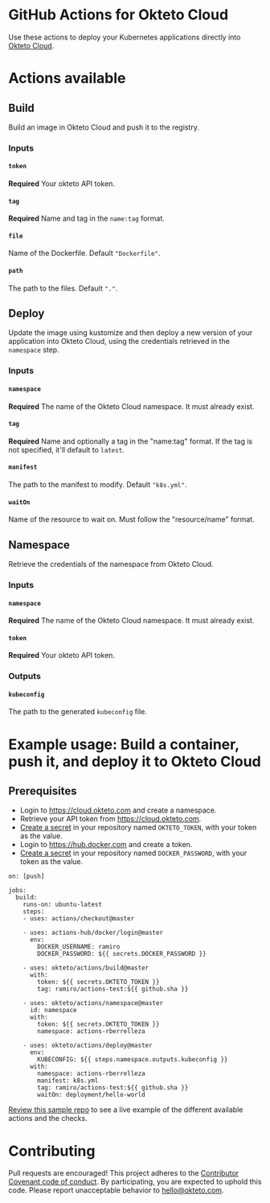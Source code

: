 # GitHub Actions for Okteto Cloud

Use these actions to deploy your Kubernetes applications directly into [Okteto Cloud](https://cloud.okteto.com).

# Actions available

## Build
Build an image in Okteto Cloud and push it to the registry.

### Inputs

#### `token`

**Required** Your okteto API token.

#### `tag`

**Required**  Name and tag in the `name:tag` format.

#### `file`
Name of the Dockerfile. Default `"Dockerfile"`.

#### `path`
The path to the files. Default `"."`.

## Deploy
Update the image using kustomize and then deploy a new version of your application into Okteto Cloud, using the credentials retrieved in the `namespace` step. 

### Inputs

#### `namespace`

**Required** The name of the Okteto Cloud namespace. It must already exist.

#### `tag`
**Required** Name and optionally a tag in the "name:tag" format. If the tag is not specified, it'll default to `latest`. 

#### `manifest`

The path to the manifest to modify. Default `"k8s.yml"`.

#### `waitOn`
Name of the resource to wait on. Must follow the "resource/name" format.

## Namespace
Retrieve the credentials of the namespace from Okteto Cloud.

### Inputs

#### `namespace`

**Required** The name of the Okteto Cloud namespace. It must already exist.

#### `token`

**Required** Your okteto API token.

### Outputs

#### `kubeconfig`

The path to the generated `kubeconfig` file.

# Example usage: Build a container, push it, and deploy it to Okteto Cloud

## Prerequisites

- Login to https://cloud.okteto.com and create a namespace.
- Retrieve your API token from https://cloud.okteto.com.
- [Create a secret](https://help.github.com/en/github/automating-your-workflow-with-github-actions/virtual-environments-for-github-actions#creating-and-using-secrets-encrypted-variables) in your repository named `OKTETO_TOKEN`, with your token as the value.
- Login to https://hub.docker.com and create a token. 
- [Create a secret](https://help.github.com/en/github/automating-your-workflow-with-github-actions/virtual-environments-for-github-actions#creating-and-using-secrets-encrypted-variables) in your repository named `DOCKER_PASSWORD`, with your token as the value.


```
on: [push]

jobs:
  build:
    runs-on: ubuntu-latest
    steps:
    - uses: actions/checkout@master
    
    - uses: actions-hub/docker/login@master
      env:
        DOCKER_USERNAME: ramiro
        DOCKER_PASSWORD: ${{ secrets.DOCKER_PASSWORD }}  

    - uses: okteto/actions/build@master
      with:
        token: ${{ secrets.OKTETO_TOKEN }}
        tag: ramiro/actions-test:${{ github.sha }}

    - uses: okteto/actions/namespace@master
      id: namespace
      with:
        token: ${{ secrets.OKTETO_TOKEN }}
        namespace: actions-rberrelleza
    
    - uses: okteto/actions/deploy@master
      env:
        KUBECONFIG: ${{ steps.namespace.outputs.kubeconfig }}  
      with:
        namespace: actions-rberrelleza
        manifest: k8s.yml
        tag: ramiro/actions-test:${{ github.sha }}
        waitOn: deployment/hello-world  
```

[Review this sample repo](https://github.com/rberrelleza/actions-test) to see a live example of the different available actions and the checks.

# Contributing

Pull requests are encouraged! This project adheres to the [Contributor Covenant code of conduct](code-of-conduct.md). By participating, you are expected to uphold this code. Please report unacceptable behavior to hello@okteto.com.
